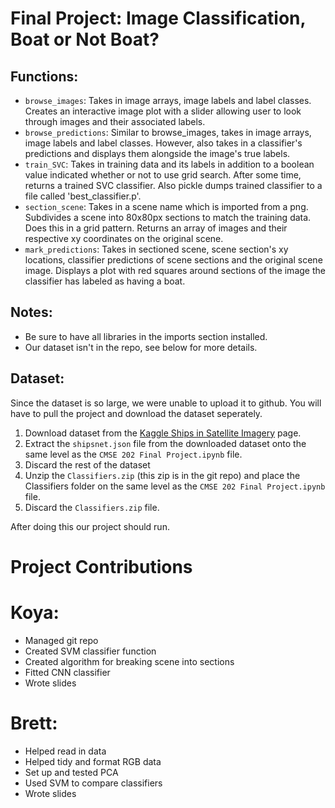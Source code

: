 # Final Project: Image Classification, Boat or Not Boat?

## Functions:
- `browse_images`: Takes in image arrays, image labels and label classes. Creates an interactive image plot with a slider allowing user to look through images and their associated labels.
- `browse_predictions`: Similar to browse_images, takes in image arrays, image labels and label classes. However, also takes in a classifier's predictions and displays them alongside the image's true labels.
- `train_SVC`: Takes in training data and its labels in addition to a boolean value indicated whether or not to use grid search. After some time, returns a trained SVC classifier. Also pickle dumps trained classifier to a file called 'best_classifier.p'.
- `section_scene`: Takes in a scene name which is imported from a png. Subdivides a scene into 80x80px sections to match the training data. Does this in a grid pattern. Returns an array of images and their respective xy coordinates on the original scene.
- `mark_predictions`: Takes in sectioned scene, scene section's xy locations, classifier predictions of scene sections and the original scene image. Displays a plot with red squares around sections of the image the classifier has labeled as having a boat.

## Notes:
- Be sure to have all libraries in the imports section installed.
- Our dataset isn't in the repo, see below for more details.

## Dataset:
Since the dataset is so large, we were unable to upload it to github. You will have to pull the project and download the dataset seperately. 
1. Download dataset from the [Kaggle Ships in Satellite Imagery](https://www.kaggle.com/rhammell/ships-in-satellite-imagery 
) page. 
2. Extract the `shipsnet.json` file from the downloaded dataset onto the same level as the `CMSE 202 Final Project.ipynb` file.
3. Discard the rest of the dataset
4. Unzip the `Classifiers.zip` (this zip is in the git repo) and place the Classifiers folder on the same level as the `CMSE 202 Final Project.ipynb` file.
5. Discard the `Classifiers.zip` file.

After doing this our project should run.

# Project Contributions

# Koya: 
- Managed git repo
- Created SVM classifier function
- Created algorithm for breaking scene into sections
- Fitted CNN classifier
- Wrote slides  
# Brett:
- Helped read in data
- Helped tidy and format RGB data
- Set up and tested PCA
- Used SVM to compare classifiers
- Wrote slides
